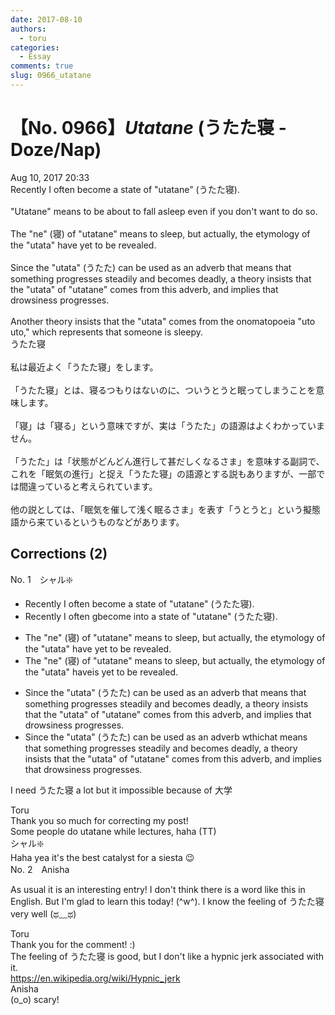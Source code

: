 ```yaml
---
date: 2017-08-10
authors:
  - toru
categories:
  - Essay
comments: true
slug: 0966_utatane
---
```


# 【No. 0966】<strong><em>Utatane</strong></em> (うたた寝 - Doze/Nap)
<div class="date">Aug 10, 2017 20:33</div>
<div id="post"><div id="body_show_ori">
Recently I often become a state of "utatane" (うたた寝).<br/><br/>"Utatane" means to be about to fall asleep even if you don't want to do so.<br/><br/>The "ne" (寝) of "utatane" means to sleep, but actually, the etymology of the "utata" have yet to be revealed.<br/><br/>Since the "utata" (うたた) can be used as an adverb that means that something progresses steadily and becomes deadly, a theory insists that the "utata" of "utatane" comes from this adverb, and implies that drowsiness progresses.<br/><br/>Another theory insists that the "utata" comes from the onomatopoeia "uto uto," which represents that someone is sleepy.
</div></div>

<!-- more -->

<div id="post_ja"><div id="body_show_mo">
うたた寝<br/><br/>私は最近よく「うたた寝」をします。<br/><br/>「うたた寝」とは、寝るつもりはないのに、ついうとうと眠ってしまうことを意味します。<br/><br/>「寝」は「寝る」という意味ですが、実は「うたた」の語源はよくわかっていません。<br/><br/>「うたた」は「状態がどんどん進行して甚だしくなるさま」を意味する副詞で、これを「眠気の進行」と捉え「うたた寝」の語源とする説もありますが、一部では間違っていると考えられています。<br/><br/>他の説としては、「眠気を催して浅く眠るさま」を表す「うとうと」という擬態語から来ているというものなどがあります。
</div></div>

## Corrections (2)
<div id="block"><div class="first_name"> No. 1　<span class="just_name">シャル❇️</span></div><div id="block2">
<ul class="correction_field">
<li class="incorrect">Recently I often become a state of "utatane" (うたた寝).</li>
<li class="corrected correct">
Recently I often <span class="f_red">g</span><span class="f_gray"><span class="sline">bec</span></span>o<span class="f_gray"><span class="sline">me</span></span> <span class="f_red">into </span>a state of "utatane" (うたた寝).
</li>
</ul>
<ul class="correction_field">
<li class="incorrect">The "ne" (寝) of "utatane" means to sleep, but actually, the etymology of the "utata" have yet to be revealed.</li>
<li class="corrected correct">
The "ne" (寝) of "utatane" means to sleep, but actually, the etymology of the "utata" <span class="f_gray"><span class="sline">have</span></span><span class="f_red">is</span> yet to be revealed.
</li>
</ul>
<ul class="correction_field">
<li class="incorrect">Since the "utata" (うたた) can be used as an adverb that means that something progresses steadily and becomes deadly, a theory insists that the "utata" of "utatane" comes from this adverb, and implies that drowsiness progresses.</li>
<li class="corrected correct">
Since the "utata" (うたた) can be used as an adverb <span class="f_red">w</span><span class="f_gray"><span class="sline">t</span></span>h<span class="f_red">ich</span><span class="f_gray"><span class="sline">at</span></span> means that something progresses steadily and becomes deadly, a theory insists that the "utata" of "utatane" comes from this adverb, and implies that drowsiness progresses.
</li>
</ul>
<p class="comment_small">
 I need うたた寝 a lot but it impossible because of 大学
</p>

</div><div class="name"><span class="just_name">Toru</span><br>
Thank you so much for correcting my post!<br/>Some people do utatane while lectures, haha (TT)
</div>
<div class="name"><span class="just_name">シャル❇️</span><br>
Haha yea it's the best catalyst for a siesta 😉
</div>
</div>
<div id="block"><div class="first_name"> No. 2　<span class="just_name">Anisha</span></div><div id="block2">
<p class="comment_small">
 As usual it is an interesting entry! I don't think there is a word like this in English. But I'm glad to learn this today! (^w^). I know the feeling of うたた寝 very well (ಥ﹏ಥ)
</p>

</div><div class="name"><span class="just_name">Toru</span><br>
Thank you for the comment! :)<br/>The feeling of うたた寝 is good, but I don't like a hypnic jerk associated with it.<br/><a href="https://en.wikipedia.org/wiki/Hypnic_jerk" target="_blank">https://en.wikipedia.org/wiki/Hypnic_jerk</a>
</div>
<div class="name"><span class="just_name">Anisha</span><br>
(o_o) scary!
</div>
</div>
